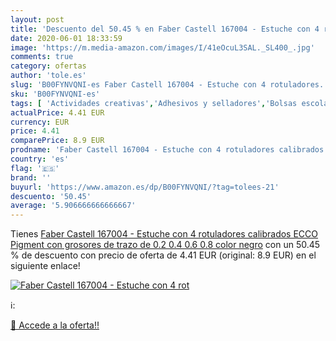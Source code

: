 ```yaml
---
layout: post
title: 'Descuento del 50.45 % en Faber Castell 167004 - Estuche con 4 rot'
date: 2020-06-01 18:33:59
image: 'https://m.media-amazon.com/images/I/41eOcuL3SAL._SL400_.jpg'
comments: true
category: ofertas
author: 'tole.es'
slug: 'B00FYNVQNI-es Faber Castell 167004 - Estuche con 4 rotuladores...'
sku: 'B00FYNVQNI-es'
tags: [ 'Actividades creativas','Adhesivos y selladores','Bolsas escolares','Bricolaje y herramientas','Cuchillos de cocina','Equipaje','Ferretería','Hogar y cocina','Juegos de cuchillos de cocina','Juguetes','Juguetes y juegos','Lápices de colores para niños','Material de escritura y dibujo para niños','Mochilas, estuches y sets escolares','Pegamentos instantáneos','Utensilios de cocina','castell','faber','rotuladores', ]
actualPrice: 4.41 EUR
currency: EUR
price: 4.41
comparePrice: 8.9 EUR
prodname: 'Faber Castell 167004 - Estuche con 4 rotuladores calibrados ECCO Pigment con grosores de trazo de 0.2  0.4  0.6  0.8  color negro'
country: 'es'
flag: '🇪🇸'
brand: ''
buyurl: 'https://www.amazon.es/dp/B00FYNVQNI/?tag=tolees-21'
descuento: '50.45'
average: '5.906666666666667'
---
```


Tienes [Faber Castell 167004 - Estuche con 4 rotuladores calibrados ECCO Pigment con grosores de trazo de 0.2  0.4  0.6  0.8  color negro](https://www.amazon.es/dp/B00FYNVQNI/?tag=tolees-21) con un 50.45 % de descuento con precio de oferta de 4.41 EUR (original: 8.9 EUR) en el siguiente enlace!

[![Faber Castell 167004 - Estuche con 4 rot](https://m.media-amazon.com/images/I/41eOcuL3SAL._SL400_.jpg)](https://www.amazon.es/dp/B00FYNVQNI/?tag=tolees-21)

ℹ️:


[🛒 Accede a la oferta!!](https://www.amazon.es/dp/B00FYNVQNI/?tag=tolees-21)
